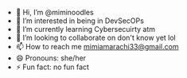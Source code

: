 - 👋 Hi, I’m @miminoodles
- 👀 I’m interested in being in DevSecOPs
- 🌱 I’m currently learning Cybersecuirty atm
- 💞️ I’m looking to collaborate on don't know yet lol
- 📫 How to reach me mimiamarachi33@gmail.com
- 😄 Pronouns: she/her
- ⚡ Fun fact: no fun fact

<!---
miminoodles/miminoodles is a ✨ special ✨ repository because its `README.md` (this file) appears on your GitHub profile.
You can click the Preview link to take a look at your changes.
--->
